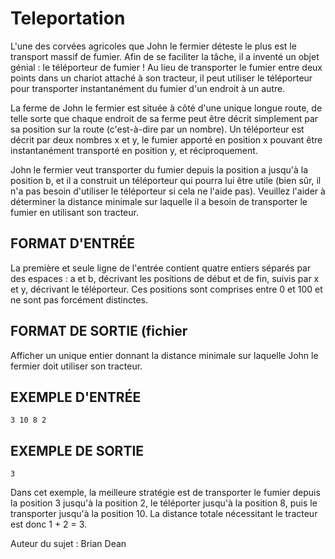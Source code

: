 # Teleportation

L'une des corvées agricoles que John le fermier déteste le plus est le 
transport massif de fumier. Afin de se faciliter la tâche, il a inventé
un objet génial : le téléporteur de fumier ! Au lieu de transporter le fumier
entre deux points dans un chariot attaché à son tracteur, il peut utiliser le
téléporteur pour transporter instantanément du fumier d'un endroit à un autre.

La ferme de John le fermier est située à côté d'une unique longue route, de
telle sorte que chaque endroit de sa ferme peut être décrit simplement par sa
position sur la route (c'est-à-dire par un nombre). Un téléporteur est décrit
par deux nombres x et y, le fumier apporté en position x pouvant être
instantanément transporté en position y, et réciproquement.

John le fermier veut transporter du fumier depuis la position a jusqu'à la
position b, et il a construit un téléporteur qui pourra lui être utile (bien
sûr, il n'a pas besoin d'utiliser le téléporteur si cela ne l'aide pas).
Veuillez l'aider à déterminer la distance minimale sur laquelle il a besoin de
transporter le fumier en utilisant son tracteur.

## FORMAT D'ENTRÉE

La première et seule ligne de l'entrée contient quatre entiers séparés par des
espaces : a et b, décrivant les positions de début et de fin, suivis par x et
y, décrivant le téléporteur. Ces positions sont comprises entre 0 et 100 et ne
sont pas forcément distinctes.

## FORMAT DE SORTIE (fichier

Afficher un unique entier donnant la distance minimale sur laquelle John le
fermier doit utiliser son tracteur.

## EXEMPLE D'ENTRÉE

```
3 10 8 2
```

## EXEMPLE DE SORTIE

```
3
```

Dans cet exemple, la meilleure stratégie est de transporter le fumier depuis
la position 3 jusqu'à la position 2, le téléporter jusqu'à la position 8, puis
le transporter jusqu'à la position 10. La distance totale nécessitant le
tracteur est donc 1 + 2 = 3.

Auteur du sujet : Brian Dean 
